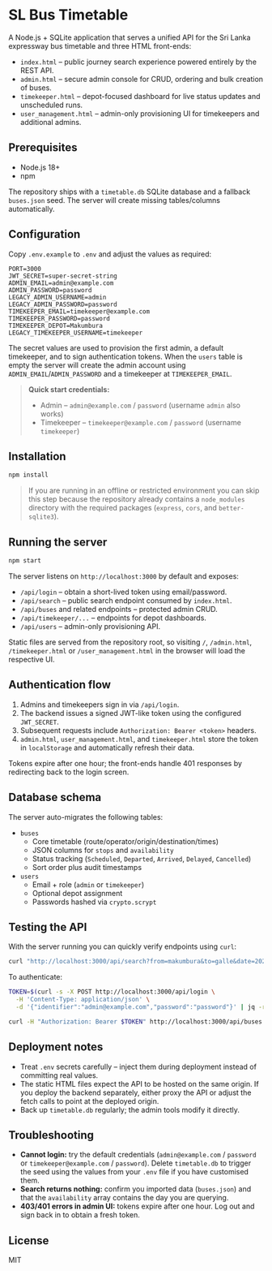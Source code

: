 # SL Bus Timetable

A Node.js + SQLite application that serves a unified API for the Sri Lanka expressway bus timetable and three HTML front-ends:

* `index.html` – public journey search experience powered entirely by the REST API.
* `admin.html` – secure admin console for CRUD, ordering and bulk creation of buses.
* `timekeeper.html` – depot-focused dashboard for live status updates and unscheduled runs.
* `user_management.html` – admin-only provisioning UI for timekeepers and additional admins.

## Prerequisites

* Node.js 18+
* npm

The repository ships with a `timetable.db` SQLite database and a fallback `buses.json` seed. The server will create missing tables/columns automatically.

## Configuration

Copy `.env.example` to `.env` and adjust the values as required:

```env
PORT=3000
JWT_SECRET=super-secret-string
ADMIN_EMAIL=admin@example.com
ADMIN_PASSWORD=password
LEGACY_ADMIN_USERNAME=admin
LEGACY_ADMIN_PASSWORD=password
TIMEKEEPER_EMAIL=timekeeper@example.com
TIMEKEEPER_PASSWORD=password
TIMEKEEPER_DEPOT=Makumbura
LEGACY_TIMEKEEPER_USERNAME=timekeeper
```

The secret values are used to provision the first admin, a default timekeeper, and to sign authentication tokens. When the `users` table is empty the server will create the admin account using `ADMIN_EMAIL`/`ADMIN_PASSWORD` and a timekeeper at `TIMEKEEPER_EMAIL`.

> **Quick start credentials:**
> * Admin – `admin@example.com` / `password` (username `admin` also works)
> * Timekeeper – `timekeeper@example.com` / `password` (username `timekeeper`)

## Installation

```bash
npm install
```

> If you are running in an offline or restricted environment you can skip this step because the repository already contains a `node_modules` directory with the required packages (`express`, `cors`, and `better-sqlite3`).

## Running the server

```bash
npm start
```

The server listens on `http://localhost:3000` by default and exposes:

* `/api/login` – obtain a short-lived token using email/password.
* `/api/search` – public search endpoint consumed by `index.html`.
* `/api/buses` and related endpoints – protected admin CRUD.
* `/api/timekeeper/...` – endpoints for depot dashboards.
* `/api/users` – admin-only provisioning API.

Static files are served from the repository root, so visiting `/`, `/admin.html`, `/timekeeper.html` or `/user_management.html` in the browser will load the respective UI.

## Authentication flow

1. Admins and timekeepers sign in via `/api/login`.
2. The backend issues a signed JWT-like token using the configured `JWT_SECRET`.
3. Subsequent requests include `Authorization: Bearer <token>` headers.
4. `admin.html`, `user_management.html`, and `timekeeper.html` store the token in `localStorage` and automatically refresh their data.

Tokens expire after one hour; the front-ends handle 401 responses by redirecting back to the login screen.

## Database schema

The server auto-migrates the following tables:

* `buses`
  * Core timetable (route/operator/origin/destination/times)
  * JSON columns for `stops` and `availability`
  * Status tracking (`Scheduled`, `Departed`, `Arrived`, `Delayed`, `Cancelled`)
  * Sort order plus audit timestamps
* `users`
  * Email + role (`admin` or `timekeeper`)
  * Optional depot assignment
  * Passwords hashed via `crypto.scrypt`

## Testing the API

With the server running you can quickly verify endpoints using `curl`:

```bash
curl "http://localhost:3000/api/search?from=makumbura&to=galle&date=2024-10-01"
```

To authenticate:

```bash
TOKEN=$(curl -s -X POST http://localhost:3000/api/login \
  -H 'Content-Type: application/json' \
  -d '{"identifier":"admin@example.com","password":"password"}' | jq -r '.token')

curl -H "Authorization: Bearer $TOKEN" http://localhost:3000/api/buses
```

## Deployment notes

* Treat `.env` secrets carefully – inject them during deployment instead of committing real values.
* The static HTML files expect the API to be hosted on the same origin. If you deploy the backend separately, either proxy the API or adjust the fetch calls to point at the deployed origin.
* Back up `timetable.db` regularly; the admin tools modify it directly.

## Troubleshooting

* **Cannot login:** try the default credentials (`admin@example.com` / `password` or `timekeeper@example.com` / `password`). Delete `timetable.db` to trigger the seed using the values from your `.env` file if you have customised them.
* **Search returns nothing:** confirm you imported data (`buses.json`) and that the `availability` array contains the day you are querying.
* **403/401 errors in admin UI:** tokens expire after one hour. Log out and sign back in to obtain a fresh token.

## License

MIT
